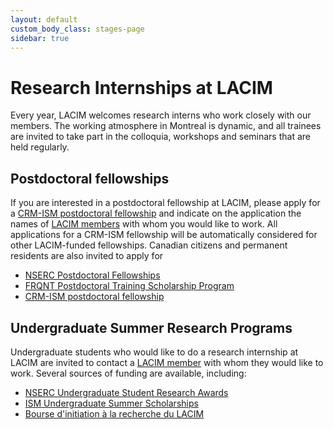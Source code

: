 ```yaml
---
layout: default
custom_body_class: stages-page
sidebar: true
---
```


# Research Internships at LACIM

Every year, LACIM welcomes research interns who work closely with our members.
The working atmosphere in Montreal is dynamic, and all trainees are invited to
take part in the colloquia, workshops and seminars that are held regularly.

## Postdoctoral fellowships

If you are interested in a postdoctoral fellowship at LACIM, please apply for a
[CRM-ISM postdoctoral fellowship](https://www.crmath.ca/en/fellowships-and-visitors/crm-ism-postdoctoral-fellowships/)
and indicate on the application the names of [LACIM members](members.html) with
whom you would like to work.
All applications for a CRM-ISM fellowship will be automatically considered for
other LACIM-funded fellowships.
Canadian citizens and permanent residents are also invited to apply for

- [NSERC Postdoctoral Fellowships](https://www.nserc-crsng.gc.ca/Students-Etudiants/PD-NP/index_eng.asp)
- [FRQNT Postdoctoral Training Scholarship Program](https://frq.gouv.qc.ca/en/program/postdoctoral-training-scholarship-program/)
- [CRM-ISM postdoctoral fellowship](https://www.crmath.ca/en/fellowships-and-visitors/crm-ism-postdoctoral-fellowships/)

## Undergraduate Summer Research Programs

Undergraduate students who would like to do a research internship at LACIM are
invited to contact a [LACIM member](members.html) with whom they would like to
work. Several sources of funding are available, including:

- [NSERC Undergraduate Student Research Awards](https://www.nserc-crsng.gc.ca/Students-Etudiants/UG-PC/USRA-BRPC_eng.asp)
- [ISM Undergraduate Summer Scholarships](http://ism.uqam.ca/~ism/accueil/bourses/?language=default#4)
- [Bourse d'initiation à la recherche du LACIM](https://lacim.uqam.ca/bourse-du-lacim-de-stage-dinitiation-a-la-recherche-de-1er-cycle/)

